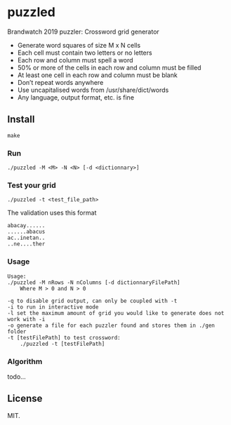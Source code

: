 # puzzled
Brandwatch 2019 puzzler: Crossword grid generator

* Generate word squares of size M x N cells
* Each cell must contain two letters or no letters
* Each row and column must spell a word
* 50% or more of the cells in each row and column must be filled
* At least one cell in each row and column must be blank
* Don’t repeat words anywhere
* Use uncapitalised words from /usr/share/dict/words
* Any language, output format, etc. is fine


## Install

```
make
```

### Run

```
./puzzled -M <M> -N <N> [-d <dictionnary>]
```


### Test your grid

```
./puzzled -t <test_file_path>
```

The validation uses this format
```
abacay......
......abacus
ac..inetan..
..ne....ther
```

### Usage
```
Usage:
./puzzled -M nRows -N nColumns [-d dictionnaryFilePath]
	Where M > 0 and N > 0

-q to disable grid output, can only be coupled with -t
-i to run in interactive mode
-l set the maximum amount of grid you would like to generate does not work with -i
-o generate a file for each puzzler found and stores them in ./gen folder
-t [testFilePath] to test crossword:
	./puzzled -t [testFilePath]
```

### Algorithm

todo...

## License

MIT.

